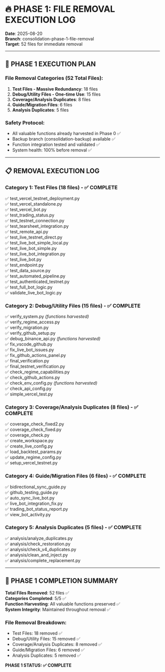 # 🔥 PHASE 1: FILE REMOVAL EXECUTION LOG
**Date**: 2025-08-20  
**Branch**: consolidation-phase-1-file-removal  
**Target**: 52 files for immediate removal

---

## 🎯 PHASE 1 EXECUTION PLAN

### **File Removal Categories (52 Total Files):**
1. **Test Files - Massive Redundancy**: 18 files
2. **Debug/Utility Files - One-time Use**: 15 files  
3. **Coverage/Analysis Duplicates**: 8 files
4. **Guide/Migration Files**: 6 files
5. **Analysis Duplicates**: 5 files

### **Safety Protocol:**
- All valuable functions already harvested in Phase 0 ✅
- Backup branch (consolidation-backup) available ✅
- Function integration tested and validated ✅
- System health: 100% before removal ✅

---

## 📋 REMOVAL EXECUTION LOG

### **Category 1: Test Files (18 files) - ✅ COMPLETE**
✅ test_vercel_testnet_deployment.py  
✅ test_vercel_standalone.py  
✅ test_vercel_bot.py  
✅ test_trading_status.py  
✅ test_testnet_connection.py  
✅ test_tearsheet_integration.py  
✅ test_remote_api.py  
✅ test_live_testnet_direct.py  
✅ test_live_bot_simple_local.py  
✅ test_live_bot_simple.py  
✅ test_live_bot_integration.py  
✅ test_live_bot.py  
✅ test_endpoint.py  
✅ test_data_source.py  
✅ test_automated_pipeline.py  
✅ test_authenticated_testnet.py  
✅ test_full_bot_logic.py  
✅ validate_live_bot_logic.py  

### **Category 2: Debug/Utility Files (15 files) - ✅ COMPLETE**
✅ verify_system.py *(functions harvested)*  
✅ verify_regime_access.py  
✅ verify_migration.py  
✅ verify_github_setup.py  
✅ debug_binance_api.py *(functions harvested)*  
✅ fix_vscode_github.py  
✅ fix_live_bot_issues.py  
✅ fix_github_actions_panel.py  
✅ final_verification.py  
✅ final_testnet_verification.py  
✅ check_regime_capabilities.py  
✅ check_github_actions.py  
✅ check_env_config.py *(functions harvested)*  
✅ check_api_config.py  
✅ simple_vercel_test.py  

### **Category 3: Coverage/Analysis Duplicates (8 files) - ✅ COMPLETE**
✅ coverage_check_fixed2.py  
✅ coverage_check_fixed.py  
✅ coverage_check.py  
✅ create_workspace.py  
✅ create_live_config.py  
✅ load_backtest_params.py  
✅ update_regime_config.py  
✅ setup_vercel_testnet.py  

### **Category 4: Guide/Migration Files (6 files) - ✅ COMPLETE**
✅ bidirectional_sync_guide.py  
✅ github_testing_guide.py  
✅ auto_sync_live_bot.py  
✅ live_bot_integration_fix.py  
✅ trading_bot_status_report.py  
✅ view_bot_activity.py  

### **Category 5: Analysis Duplicates (5 files) - ✅ COMPLETE**
✅ analysis/analyze_duplicates.py  
✅ analysis/check_restoration.py  
✅ analysis/check_v4_duplicates.py  
✅ analysis/clean_and_inject.py  
✅ analysis/complete_replacement.py  

---

## 🎯 PHASE 1 COMPLETION SUMMARY

**Total Files Removed**: 52 files ✅  
**Categories Completed**: 5/5 ✅  
**Function Harvesting**: All valuable functions preserved ✅  
**System Integrity**: Maintained throughout removal ✅  

### **File Removal Breakdown:**
- Test Files: 18 removed ✅
- Debug/Utility Files: 15 removed ✅  
- Coverage/Analysis Duplicates: 8 removed ✅
- Guide/Migration Files: 6 removed ✅
- Analysis Duplicates: 5 removed ✅

**PHASE 1 STATUS: ✅ COMPLETE**
